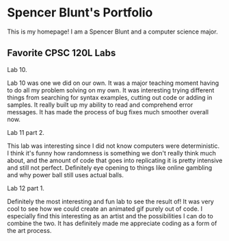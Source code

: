 
# Spencer Blunt's Portfolio

This is my homepage! I am a Spencer Blunt and a computer science major.

## Favorite CPSC 120L Labs

Lab 10.

Lab 10 was one we did on our own. It was a major teaching moment having to do all my problem solving on my own. It was interesting trying different things from searching for syntax examples, cutting out code or adding in samples. It really built up my ability to read and comprehend error messages. It has made the process of bug fixes much smoother overall now.

 Lab 11 part 2.

This lab was interesting since I did not know computers were deterministic. I think it's funny how randomness is something we don't really think much about, and the amount of code that goes into replicating it is pretty intensive and still not perfect. Definitely eye opening to things like online gambling and why power ball still uses actual balls.

Lab 12 part 1.

Definitely the most interesting and fun lab to see the result of! It was very cool to see how we could create an animated gif purely out of code. I especially find this interesting as an artist and the possibilities I can do to combine the two. It has definitely made me appreciate coding as a form of the art process.
